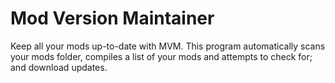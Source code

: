 # Mod Version Maintainer
Keep all your mods up-to-date with MVM. This program automatically scans your mods folder, compiles a list of your mods and attempts to check for; and download updates.
